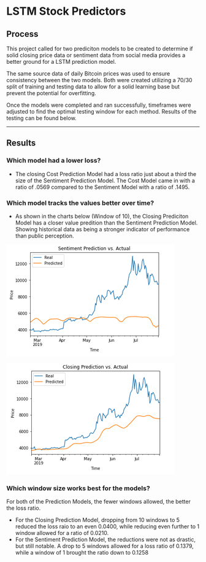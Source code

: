 # LSTM Stock Predictors

## Process

This project called for two prediciton models to be created to determine if solid closing price data or sentiment data from social media provides a better ground for a LSTM prediction model.  

The same source data of daily Bitcoin prices was used to ensure consistency between the two models.  Both were created utilizing a 70/30 split of training and testing data to allow for a solid learning base but prevent the potential for overfitting.  

Once the models were completed and ran successfully, timeframes were adjusted to find the optimal testing window for each method.  Results of the testing can be found below.

-----

## Results

### Which model had a lower loss?
- The closing Cost Prediction Model had a loss ratio just about a third the size of the Sentiment Prediction Model.  The Cost Model came in with a ratio of .0569 compared to the Sentiment Model with a ratio of .1495.

### Which model tracks the values better over time?

- As shown in the charts below (Window of 10), the Closing Prediciton Model has a closer value predition than the Sentiment Prediction Model.  Showing historical data as being a stronger indicator of performance than public perception.


![Sentiment Prediction Chart](Sent_Pred_Chart.PNG)

![Closing Prediction Chart](Close_Pred_Chart.png)

### Which window size works best for the models?

For both of the Prediction Models, the fewer windows allowed, the better the loss ratio.  
- For the Closing Prediction Model, dropping from 10 windows to 5 reduced the loss raio to an even 0.0400, while reducing even further to 1 window allowed for a ratio of 0.0210.
- For the Sentiment Prediction Model, the reductions were not as drastic, but still notable.  A drop to 5 windows allowed for a loss ratio of 0.1379, while a window of 1 brought the ratio down to 0.1258
